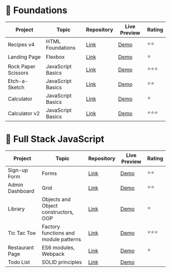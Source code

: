 # 🎈 Foundations

| Project | Topic|Repository| Live Preview| Rating                       
|--|-----|-----|------|--|
|Recipes v4| HTML Foundations|[Link](https://github.com/creme332/my-odin-projects/tree/main/odin-recipes)     |   [Demo](https://creme332.github.io/my-odin-projects/odin-recipes/) |⭐⭐
|Landing Page| Flexbox |[Link](https://github.com/creme332/my-odin-projects/tree/main/landing-page)     |   [Demo](https://creme332.github.io/my-odin-projects/landing-page/) |⭐
|Rock Paper Scissors|JavaScript Basics| [Link](https://github.com/creme332/my-odin-projects/tree/main/rps-game)     |   [Demo](https://creme332.github.io/my-odin-projects/rps-game/) |⭐⭐⭐
|Etch-a-Sketch|JavaScript Basics| [Link](https://github.com/creme332/my-odin-projects/tree/main/etch-a-sketch)     |   [Demo](https://creme332.github.io/my-odin-projects/etch-a-sketch/) |⭐⭐
|Calculator | JavaScript Basics|[Link](https://github.com/creme332/my-odin-projects/tree/main/calculator)   |   [Demo](https://creme332.github.io/my-odin-projects/calculator/) |⭐
|Calculator v2| JavaScript Basics| [Link](https://github.com/creme332/abacusLite)    |   [Demo](https://creme332.github.io/abacusLite/) |⭐⭐⭐

# 🚀 Full Stack JavaScript

| Project | Topic |Repository| Live Preview| Rating                       
|----|----|---|---|--|
|Sign-up Form| Forms|[Link](https://github.com/creme332/my-odin-projects/tree/main/sign-up-form)     |   [Demo](https://creme332.github.io/my-odin-projects/sign-up-form/) |⭐⭐
Admin Dashboard| Grid|[Link](https://github.com/creme332/my-odin-projects/tree/main/admin-dashboard)     |   [Demo](https://creme332.github.io/my-odin-projects/admin-dashboard/) |⭐⭐
Library | Objects and Object constructors, OOP|[Link](https://github.com/creme332/my-odin-projects/tree/main/library)     |   [Demo](https://creme332.github.io/my-odin-projects/library/) |⭐
Tic Tac Toe| Factory functions and module patterns|[Link](https://github.com/creme332/my-odin-projects/tree/main/tic-tac-toe)     |   [Demo](https://creme332.github.io/my-odin-projects/tic-tac-toe/) | ⭐⭐⭐
Restaurant Page| ES6 modules, Webpack|[Link](https://github.com/creme332/my-odin-projects/tree/main/restaurant-page)     |   [Demo](https://creme332.github.io/my-odin-projects/restaurant-page/dist/) | ⭐
Todo List| SOLID principles|[Link](https://github.com/creme332/my-odin-projects/tree/main/todo-list)     |   [Demo](https://creme332.github.io/my-odin-projects/todo-list/dist/) | 